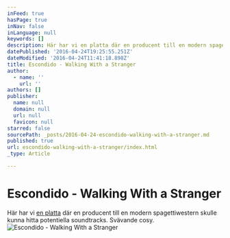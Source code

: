 ```yaml
---
inFeed: true
hasPage: true
inNav: false
inLanguage: null
keywords: []
description: Här har vi en platta där en producent till en modern spagettiwestern skulle kunna hitta potentiella soundtracks. Svävande cosy.
datePublished: '2016-04-24T19:25:55.251Z'
dateModified: '2016-04-24T11:41:18.898Z'
title: Escondido - Walking With a Stranger
author:
  - name: ''
    url: ''
authors: []
publisher:
  name: null
  domain: null
  url: null
  favicon: null
starred: false
sourcePath: _posts/2016-04-24-escondido-walking-with-a-stranger.md
published: true
url: escondido-walking-with-a-stranger/index.html
_type: Article

---
```

# Escondido - Walking With a Stranger

Här har vi [en platta][0] där en producent till en modern spagettiwestern skulle kunna hitta potentiella soundtracks. Svävande cosy.
![Escondido - Walking With a Stranger](https://the-grid-user-content.s3-us-west-2.amazonaws.com/50d67d0a-3f42-4f9d-b563-2bda5fa7fb51.jpg)

[0]: https://open.spotify.com/album/4LcI0UJmkd717mGgygsIfx